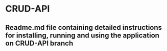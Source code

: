 # CRUD-API
## Readme.md file containing detailed instructions for installing, running and using the application on CRUD-API branch
